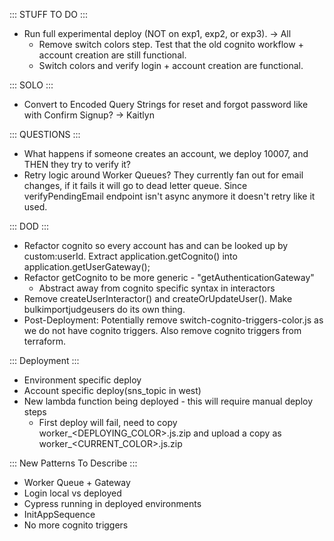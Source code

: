 ::: STUFF TO DO :::
- Run full experimental deploy (NOT on exp1, exp2, or exp3). -> All
  - Remove switch colors step. Test that the old cognito workflow + account creation are still functional.
  - Switch colors and verify login + account creation are functional.


::: SOLO :::
- Convert to Encoded Query Strings for reset and forgot password like with Confirm Signup? -> Kaitlyn


::: QUESTIONS :::
- What happens if someone creates an account, we deploy 10007, and THEN they try to verify it?
- Retry logic around Worker Queues? They currently fan out for email changes, if it fails it will go to dead letter queue. Since verifyPendingEmail endpoint isn't async anymore it doesn't retry like it used.
 

::: DOD :::
- Refactor cognito so every account has and can be looked up by custom:userId. Extract application.getCognito() into application.getUserGateway();
- Refactor getCognito to be more generic - "getAuthenticationGateway"
  - Abstract away from cognito specific syntax in interactors
- Remove createUserInteractor() and createOrUpdateUser(). Make bulkimportjudgeusers do its own thing.
- Post-Deployment: Potentially remove switch-cognito-triggers-color.js as we do not have cognito triggers. Also remove cognito triggers from terraform.


::: Deployment :::
- Environment specific deploy
- Account specific deploy(sns_topic in west)
- New lambda function being deployed - this will require manual deploy steps
  - First deploy will fail, need to copy worker_<DEPLOYING_COLOR>.js.zip and upload a copy as worker_<CURRENT_COLOR>.js.zip


::: New Patterns To Describe :::
- Worker Queue + Gateway
- Login local vs deployed
- Cypress running in deployed environments
- InitAppSequence
- No more cognito triggers